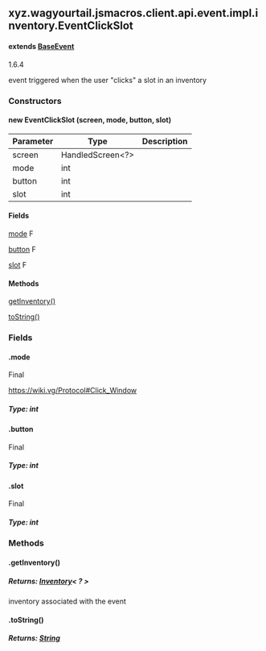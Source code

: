 

xyz.wagyourtail.jsmacros.client.api.event.impl.inventory.EventClickSlot
-----------------------------------------------------------------------

#### extends [BaseEvent](1.9.2/xyz/wagyourtail/jsmacros/core/event/BaseEvent.html)

1.6.4

event triggered when the user "clicks" a slot in an inventory

### Constructors

#### new EventClickSlot (screen, mode, button, slot)

| Parameter | Type | Description |
|---|---|---|
| screen | HandledScreen<?> |  |
| mode | int |  |
| button | int |  |
| slot | int |  |



#### Fields

[mode](1.9.2/)
F


[button](1.9.2/)
F


[slot](1.9.2/)
F



#### Methods

[getInventory()](#getInventory-)


[toString()](#toString-)



### Fields

#### .mode

Final

<https://wiki.vg/Protocol#Click_Window>


##### Type: int



#### .button

Final

##### Type: int



#### .slot

Final

##### Type: int



### Methods

#### .getInventory()


##### Returns: [Inventory](1.9.2/xyz/wagyourtail/jsmacros/client/api/classes/inventory/Inventory.html)< ? >

inventory associated with the event



#### .toString()


##### Returns: [String](https://docs.oracle.com/javase/8/docs/api/index.html?java/lang/String.html)




